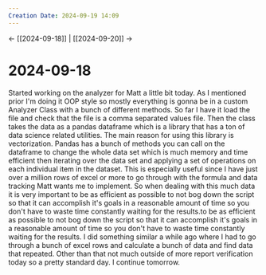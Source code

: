 ```yaml
---
Creation Date: 2024-09-19 14:09
---
```


<- [[2024-09-18]] | [[2024-09-20]]  ->

# 2024-09-18
Started working on the analyzer for Matt a little bit today. As I mentioned
prior I'm doing it OOP style so mostly everything is gonna be in a custom
Analyzer Class with a bunch of different methods. So far I have it load the file
and check that the file is a comma separated values file. Then the class takes
the data as a pandas dataframe which is a library that has a ton of data science
related utilities. The main reason for using this library is vectorization.
Pandas has a bunch of methods you can call on the dataframe to change the whole
data set which is much memory and time efficient then iterating over the data
set and applying a set of operations on each individual item in the dataset.
This is especially useful since I have just over a million rows of excel or more
to go through with the formula and data tracking Matt wants me to implement. So
when dealing with this much data it is very important to be as efficient as
possible to not bog down the script so that it can accomplish it's goals in a
reasonable amount of time so you don't have to waste time constantly waiting for
the results.to be as efficient as possible to not bog down the script so that it
can accomplish it's goals in a reasonable amount of time so you don't have to
waste time constantly waiting for the results. I did something similar a while
ago where I had to go through a bunch of excel rows and calculate a bunch of
data and find data that repeated. Other than that not much outside of more
report verification today so a pretty standard day. I continue tomorrow.